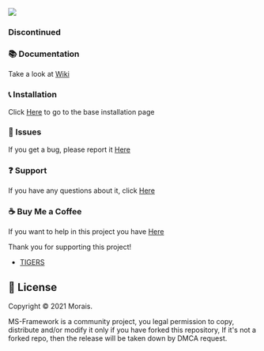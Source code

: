 ![](https://i.imgur.com/ItaD38n.jpg) 

### Discontinued

### 📚 Documentation
Take a look at [Wiki](https://github.com/morais5/QBCore-Morais/wiki)

### 📞 Installation
Click [Here](https://github.com/morais5/QBCore-Morais/wiki/Installation) to go to the base installation page 

### 🐞 Issues
If you get a bug, please report it [Here](https://github.com/morais5/MS-Framework/issues/new/choose)

### ❓ Support 
If you have any questions about it, click [Here](https://discord.gg/yMShaH5Kae)

### ☕ Buy Me a Coffee

If you want to help in this project you have [Here](https://www.buymeacoffee.com/moraisscripts)

Thank you for supporting this project!
- [TIGERS](https://github.com/Tigers-11)

## 📑 License
Copyright © 2021 Morais.

MS-Framework is a community project, you legal permission to copy, distribute and/or modify it only if you have forked this repository, If it's not a forked repo, then the release will be taken down by DMCA request.
